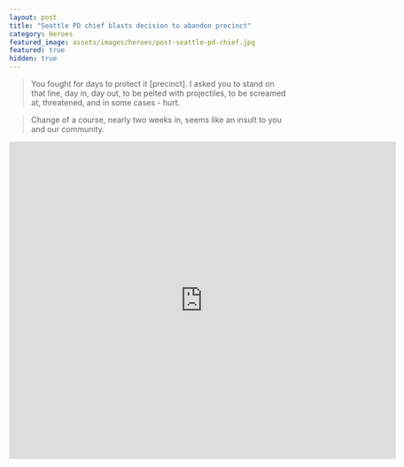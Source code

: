 ```yaml
---
layout: post
title: "Seattle PD chief blasts decision to abandon precinct"
category: Heroes
featured_image: assets/images/heroes/post-seattle-pd-chief.jpg
featured: true
hidden: true
---
```

> You fought for days to protect it [precinct]. I asked you to stand on that line, day in, day out, to be pelted with projectiles, to be screamed at, threatened, and in some cases - hurt.

> Change of a course, nearly two weeks in, seems like an insult to you and our community.

<iframe allowfullscreen frameborder="0" width="698" height="573" scrolling="no" id="molvideoplayer" title="MailOnline Embed Player" src="https://www.dailymail.co.uk/embed/video/2190410.html"></iframe>
